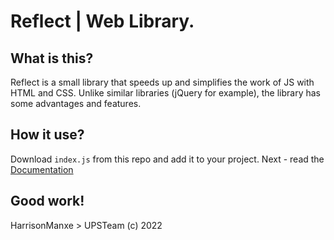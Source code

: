 # Reflect | Web Library.

## What is this?

Reflect is a small library that speeds up and simplifies the work of JS with HTML and CSS. Unlike similar libraries (jQuery for example), the library has some advantages and features.

## How it use?

Download `index.js` from this repo and add it to your project. Next - read the [Documentation]()

## Good work!

HarrisonManxe > UPSTeam (c) 2022
